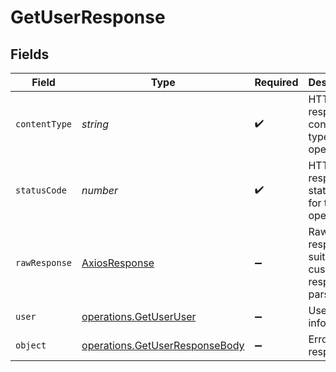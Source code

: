 # GetUserResponse


## Fields

| Field                                                                                   | Type                                                                                    | Required                                                                                | Description                                                                             |
| --------------------------------------------------------------------------------------- | --------------------------------------------------------------------------------------- | --------------------------------------------------------------------------------------- | --------------------------------------------------------------------------------------- |
| `contentType`                                                                           | *string*                                                                                | :heavy_check_mark:                                                                      | HTTP response content type for this operation                                           |
| `statusCode`                                                                            | *number*                                                                                | :heavy_check_mark:                                                                      | HTTP response status code for this operation                                            |
| `rawResponse`                                                                           | [AxiosResponse](https://axios-http.com/docs/res_schema)                                 | :heavy_minus_sign:                                                                      | Raw HTTP response; suitable for custom response parsing                                 |
| `user`                                                                                  | [operations.GetUserUser](../../../sdk/models/operations/getuseruser.md)                 | :heavy_minus_sign:                                                                      | User login information.                                                                 |
| `object`                                                                                | [operations.GetUserResponseBody](../../../sdk/models/operations/getuserresponsebody.md) | :heavy_minus_sign:                                                                      | Error response.                                                                         |
